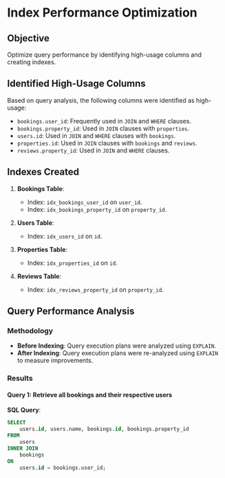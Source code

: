 # Index Performance Optimization

## Objective
Optimize query performance by identifying high-usage columns and creating indexes.

## Identified High-Usage Columns
Based on query analysis, the following columns were identified as high-usage:
- `bookings.user_id`: Frequently used in `JOIN` and `WHERE` clauses.
- `bookings.property_id`: Used in `JOIN` clauses with `properties`.
- `users.id`: Used in `JOIN` and `WHERE` clauses with `bookings`.
- `properties.id`: Used in `JOIN` clauses with `bookings` and `reviews`.
- `reviews.property_id`: Used in `JOIN` and `WHERE` clauses.

## Indexes Created
1. **Bookings Table**:
   - Index: `idx_bookings_user_id` on `user_id`.
   - Index: `idx_bookings_property_id` on `property_id`.

2. **Users Table**:
   - Index: `idx_users_id` on `id`.

3. **Properties Table**:
   - Index: `idx_properties_id` on `id`.

4. **Reviews Table**:
   - Index: `idx_reviews_property_id` on `property_id`.

## Query Performance Analysis
### Methodology
- **Before Indexing**: Query execution plans were analyzed using `EXPLAIN`.
- **After Indexing**: Query execution plans were re-analyzed using `EXPLAIN` to measure improvements.

### Results

#### Query 1: Retrieve all bookings and their respective users
**SQL Query**:
```sql
SELECT 
    users.id, users.name, bookings.id, bookings.property_id
FROM 
    users
INNER JOIN 
    bookings
ON 
    users.id = bookings.user_id;

